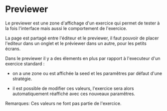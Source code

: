 # Previewer

Le previewer est une zone d'affichage d'un exercice qui permet de tester à la fois l'interface mais aussi le comportement de l'exercice.

La page est partagé entre l'éditeur et le previewer, il faut pouvoir de placer l'editeur dans un onglet et le préviewer dans un autre, pour les petits écrans.

Dans le previewer il y a des élements en plus par rapport à l'executeur d'un exercice standard :

- on a une zone ou est affichée la seed et les paramêtres par défaut d'une stratégie.

- il est possible de modifier ces valeurs, l'exercice sera alors automatiquement réaffiché avec ces nouveaux paramêtres. 

Remarques: Ces valeurs ne font pas partie de l'exercice.

<!---
Author : 
Validator : Jordan
-->

